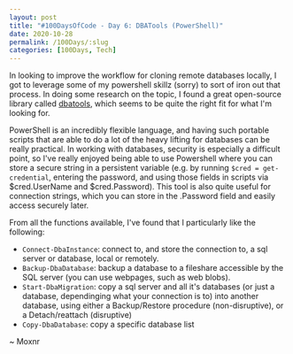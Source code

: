 ```yaml
---
layout: post
title: "#100DaysOfCode - Day 6: DBATools (PowerShell)"
date: 2020-10-28
permalink: /100Days/:slug
categories: [100Days, Tech]
---
```


In looking to improve the workflow for cloning remote databases locally, I got to leverage some of my powershell skillz (sorry) to sort of iron out that process. In doing some research on the topic, I found a great open-source library called [dbatools](https://github.com/sqlcollaborative/dbatools/), which seems to be quite the right fit for what I'm looking for.

PowerShell is an incredibly flexible language, and having such portable scripts that are able to do a lot of the heavy lifting for databases can be really practical. In working with databases, security is especially a difficult point, so I've really enjoyed being able to use Powershell where you can store a secure string in a persistent variable (e.g. by running `$cred = get-credential`, entering the password, and using those fields in scripts via $cred.UserName and $cred.Password). This tool is also quite useful for connection strings, which you can store in the .Password field and easily access securely later.

From all the functions available, I've found that I particularly like the following:

- `Connect-DbaInstance`: connect to, and store the connection to, a sql server or database, local or remotely.
- `Backup-DbaDatabase`: backup a database to a fileshare accessible by the SQL server (you can use webpages, such as web blobs).
- `Start-DbaMigration`: copy a sql server and all it's databases (or just a database, dependinging what your connection is to) into another database, using either a Backup/Restore procedure (non-disruptive), or a Detach/reattach (disruptive)
- `Copy-DbaDatabase`: copy a specific database list

~ Moxnr

